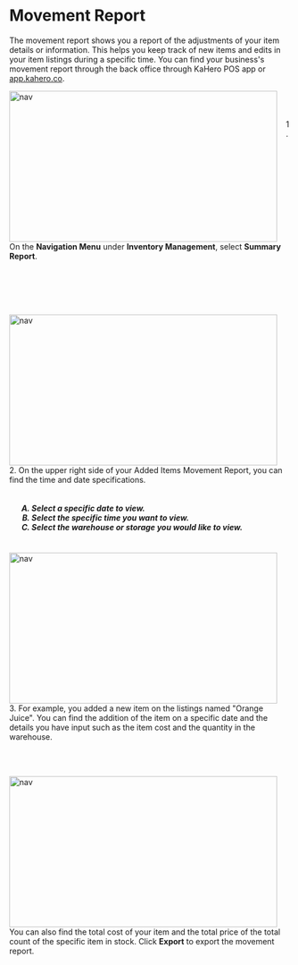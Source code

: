 # **Movement Report**

The movement report shows you a report of the adjustments of your item details or information. This helps you keep track of new items and edits in your item listings during a specific time. You can find your business's movement report through the back office through KaHero POS app or <a href="https://app.kahero.co/">app.kahero.co</a>.

<p><img src="_content/_movement/1.png" alt="nav" width="480" height="270" style="float:left; margin-right:1rem"><br><br><br>1. On the <b>Navigation Menu</b> under <b>Inventory Management</b>, select <b>Summary Report</b>.</p>

<br><br><br><br>

<p><img src="_content/_summary/2.png" alt="nav" width="480" height="270" style="float:left; margin-right:1rem"><br><br>2. On the upper right side of your Added Items Movement Report, you can find the time and date specifications.<h5>
<ol type="A" style="float:left; margin-left:1rem">
<li>Select a specific date to view.</li>
<li>Select the specific time you want to view.</li>
<li>Select the warehouse or storage you would like to view.</li>
</ol>
</h5></p>

<br><br><br><br><br>

<p><img src="_content/_movement/2.png" alt="nav" width="480" height="270" style="float:left; margin-right:1rem"><br><br><br>3. For example, you added a new item on the listings named "Orange Juice". You can find the addition of the item on a specific date and the details you have input such as the item cost and the quantity in the warehouse.</p>

<br><br>

<p><img src="_content/_movement/3.png" alt="nav" width="480" height="270" style="float:left; margin-right:1rem"><br><br><br>You can also find the total cost of your item and the total price of the total count of the specific item in stock. Click <b>Export</b> to export the movement report.</p>

<br><br><br><br>